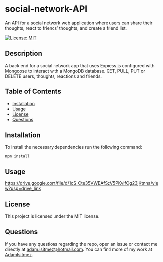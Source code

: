 # social-network-API
An API for a social network web application where users can share their thoughts, react to friends’ thoughts, and create a friend list.

  [![License: MIT](https://img.shields.io/badge/License-MIT-yellow.svg)](https://opensource.org/licenses/MIT)

  ## Description
  A back end for a social network app that uses Express.js configured with Mongoose to interact with a MongoDB database. GET, PULL, PUT or DELETE users, thoughts, reactions and friends.

  ## Table of Contents
  - [Installation](#installation)
  - [Usage](#usage)
  - [License](#license)
  - [Questions](#questions)

  ## Installation

  To install the necessary dependencies run the following command:  
  ~~~
  npm install
  ~~~

  ## Usage
  
https://drive.google.com/file/d/1cS_Cte35VWEAfSzV5PKvifOg23jKtnna/view?usp=drive_link

  ## License
  This project is licensed under the MIT license.

  ## Questions
  If you have any questions regarding the repo, open an issue or contact me directly at adam.isitmez@hotmail.com. You can find more of my work at [AdamIsitmez](https://github.com/AdamIsitmez).
